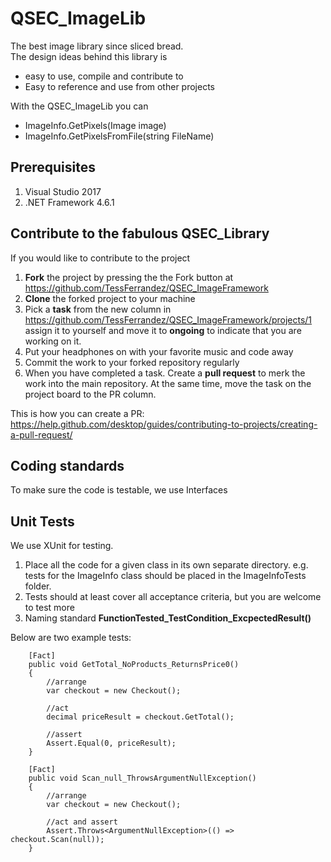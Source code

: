 # QSEC_ImageLib

The best image library since sliced bread.  
The design ideas behind this library is 

- easy to use, compile and contribute to
- Easy to reference and use from other projects

With the QSEC_ImageLib you can 
- ImageInfo.GetPixels(Image image)
- ImageInfo.GetPixelsFromFile(string FileName)

## Prerequisites

1. Visual Studio 2017
2. .NET Framework 4.6.1

## Contribute to the fabulous QSEC_Library

If you would like to contribute to the project

1. **Fork** the project by pressing the the Fork button at https://github.com/TessFerrandez/QSEC_ImageFramework
2. **Clone** the forked project to your machine
3. Pick a **task** from the new column in https://github.com/TessFerrandez/QSEC_ImageFramework/projects/1 assign it to yourself and move it to **ongoing** to indicate that you are working on it.
4. Put your headphones on with your favorite music and code away
5. Commit the work to your forked repository regularly
6. When you have completed a task. Create a **pull request** to merk the work into the main repository. At the same time, move the task on the project board to the PR column.

This is how you can create a PR: https://help.github.com/desktop/guides/contributing-to-projects/creating-a-pull-request/

## Coding standards

To make sure the code is testable, we use Interfaces

## Unit Tests

We use XUnit for testing.  

1. Place all the code for a given class in its own separate directory. e.g. tests for the ImageInfo class should be placed in the ImageInfoTests folder.
2. Tests should at least cover all acceptance criteria, but you are welcome to test more
3. Naming standard **FunctionTested_TestCondition_ExcpectedResult()**

Below are two example tests:

        [Fact]
        public void GetTotal_NoProducts_ReturnsPrice0()
        {
            //arrange
            var checkout = new Checkout();

            //act
            decimal priceResult = checkout.GetTotal();

            //assert
            Assert.Equal(0, priceResult);
        }

        [Fact]
        public void Scan_null_ThrowsArgumentNullException()
        {
            //arrange
            var checkout = new Checkout();

            //act and assert
            Assert.Throws<ArgumentNullException>(() => checkout.Scan(null));
        }


